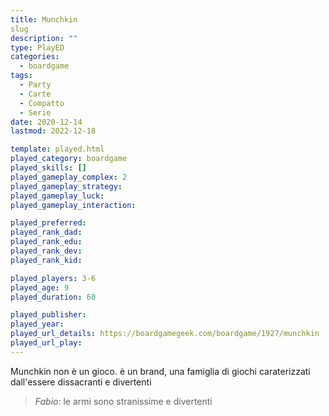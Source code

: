 ```yaml
---
title: Munchkin
slug
description: ""
type: PlayED
categories:
  - boardgame
tags:
  - Party
  - Carte
  - Compatto
  - Serie
date: 2020-12-14
lastmod: 2022-12-18

template: played.html
played_category: boardgame
played_skills: []
played_gameplay_complex: 2
played_gameplay_strategy:
played_gameplay_luck:
played_gameplay_interaction:

played_preferred:
played_rank_dad: 
played_rank_edu:
played_rank_dev:
played_rank_kid: 

played_players: 3-6
played_age: 9
played_duration: 60

played_publisher: 
played_year: 
played_url_details: https://boardgamegeek.com/boardgame/1927/munchkin
played_url_play: 
---
```


Munchkin non è un gioco. è un brand, una famiglia di giochi caraterizzati dall'essere dissacranti e divertenti

> *Fabio:*
> le armi sono stranissime e divertenti


